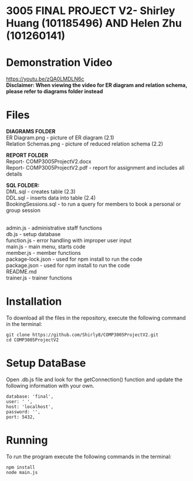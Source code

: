 # 3005 FINAL PROJECT V2- Shirley Huang (101185496) AND Helen Zhu (101260141)

# Demonstration Video
https://youtu.be/zQA0LMDLN6c 
<br/>**Disclaimer: When viewing the video for ER diagram and relation schema, please refer to diagrams folder instead** 
# Files
**DIAGRAMS FOLDER**
<br/> ER Diagram.png - picture of ER diagram (2.1)
<br/> Relation Schemas.png - picture of reduced relation schema (2.2)

**REPORT FOLDER**
<br/> Report- COMP3005ProjectV2.docx 
<br/> Report- COMP3005ProjectV2.pdf - report for assignment and includes all details 

**SQL FOLDER:**
<br/> DML.sql - creates table (2.3)
<br/>  DDL.sql - inserts data into table (2.4) 
<br/> BookingSessions.sql - to run a query for members to book a personal or group session 

<br/> admin.js - administrative staff functions 
<br/> db.js - setup database 
<br/> function.js - error handling with improper user input
<br/> main.js - main menu, starts code
<br/> member.js - member functions
<br/> package-lock.json - used for npm install to run the code
<br/> package.json - used for npm install to run the code 
<br/> README.md 
<br/> trainer.js - trainer functions

# Installation
To download all the files in the repository, execute the following command in the terminal: 
```
git clone https://github.com/Shirly8/COMP3005ProjectV2.git
cd COMP3005ProjectV2
```

# Setup DataBase
Open .db.js file and look for the getConnection() function and update the following information with your own. 
```
database: 'final',
user: ' ',
host: 'localhost',
password: '',
port: 5432,
```
# Running
To run the program execute the following commands in the terminal:
```
npm install 
node main.js
```
